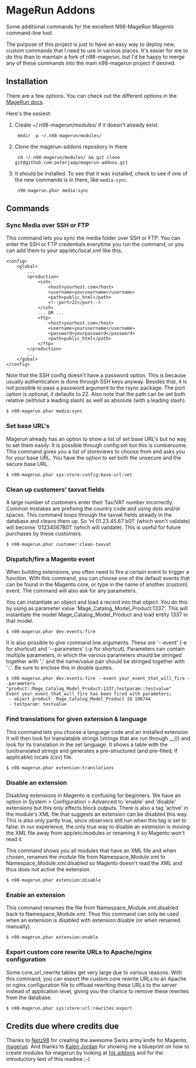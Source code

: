 MageRun Addons
==============

Some additional commands for the excellent N98-MageRun Magento command-line tool.

The purpose of this project is just to have an easy way to deploy new, custom
commands that I need to use in various places.  It's easier for me to do this
than to maintain a fork of n98-magerun, but I'd be happy to merge any of these
commands into the main n98-magerun project if desired.

Installation
------------
There are a few options.  You can check out the different options in the [MageRun
docs](http://magerun.net/introducting-the-new-n98-magerun-module-system/).

Here's the easiest:

1. Create ~/.n98-magerun/modules/ if it doesn't already exist.

        mkdir -p ~/.n98-magerun/modules/

2. Clone the magerun-addons repository in there

        cd ~/.n98-magerun/modules/ && git clone git@github.com:peterjaap/magerun-addons.git

3. It should be installed. To see that it was installed, check to see if one of the new commands is in there, like `media:sync`.

        n98-magerun.phar media:sync

Commands
--------

### Sync Media over SSH or FTP ###

This command lets you sync the media folder over SSH or FTP. You can enter the SSH or FTP credentials everytime you run the command, or you can add them to your app/etc/local.xml like this;

    <config>
        <global>
            ...
            <production>
                <ssh>
                    <host>yourhost.com</host>
                    <username>yourusername</username>
                    <path>public_html</path>
                    <!--port>22</port-->
                </ssh>
                ... OR ...
                <ftp>
                    <host>yourhost.com</host>
                    <username>yourusername</username>
                    <password>yourpassword</password>
                    <path>public_html</path>
                </ftp>
            </production>
            ...
        </gobal>
    </config>

Note that the SSH config doesn't have a password option. This is because usually authentication is done through SSH keys anyway. Besides that, it is not possible to pass a password argument to the rsync package.
The port option is optional, it defaults to 22.
Also note that the path can be set both relative (without a leading slash) as well as absolute (with a leading slash).

    $ n98-magerun.phar media:sync

### Set base URL's ###

Magerun already has an option to show a list of set base URL's but no way to set them easily. It is possible through config:set but this is cumbersome. This command gives you a list of storeviews to choose from and asks you for your base URL. You have the option to set both the unsecure and the secure base URL.

    $ n98-magerun.phar sys:store:config:base-url:set
    
### Clean up customers' taxvat fields ###

A large number of customers enter their Tax/VAT number incorrectly. Common mistakes are prefixing the country code and using dots and/or spaces. This command loops through the taxvat fields already in the database and cleans them up. So 'nl 01.23.45.67 b01' (which won't validate) will become '01234567B01' (which will validate). This is useful for future purchases by these customers.

    $ n98-magerun.phar customer:clean-taxvat
    
### Dispatch/fire a Magento event ###

When building extensions, you often need to fire a certain event to trigger a function. With this command, you can choose one of the default events that can be found in the Magento core, or type in the name of another (custom) event. The command will also ask for any parameters.

You can instantiate an object and load a record into that object. You do this by using as parameter value 'Mage_Catalog_Model_Product:1337'. This will instantiate the model Mage_Catalog_Model_Product and load entity 1337 in that model.
    
    $ n98-magerun.phar dev:events:fire

It is also possible to give command line arguments. These are '--event' (-e for shortcut) and '--parameters' (-p for shortcut). Parameters can contain multiple parameters, in which the various parameters should be stringed together with ';' and the name/value pair should be stringed together with '::'. Be sure to enclose this in double quotes.

    $ n98-magerun.phar dev:events:fire --event your_event_that_will_fire --parameters "product::Mage_Catalog_Model_Product:1337;testparam::testvalue"
    Event your_event_that_will_fire has been fired with parameters;
     - object product: Mage_Catalog_Model_Product ID 196744
     - testparam: testvalue
    
### Find translations for given extension & language ###

This command lets you choose a language code and an installed extension. It will then look for translatable strings (strings that are run through __()) and look for its translation in the set language. It shows a table with the (un)translated strings and generates a pre-structured (and pre-filled, if applicable) locale (csv) file.

    $ n98-magerun.phar extension:translations
    
### Disable an extension ###

Disabling extensions in Magento is confusing for beginners. We have an option in System > Configuration > Advanced to 'enable' and 'disable' extensions but this only effects block outputs. There is also a tag 'active' in the module's XML file that suggests an extension can be disabled this way. This is also only partly true, since observers still run when this tag is set to false.
In our experience, the only true way to disable an extension is moving the XML file away from app/etc/modules or renaming it so Magento won't read it.

This command shows you all modules that have an XML file and when chosen, renames the module file from Namespace_Module.xml to Namespace_Module.xml.disabled so Magento doesn't read the XML and thus does not active the extension.

    $ n98-magerun.phar extension:disable

### Enable an extension ###

This command renames the file from Namespace_Module.xml.disabled back to Namespace_Module.xml. Thus this command can only be used when an extension is disabled with extension:disable (or when renamed manually).

    $ n98-magerun.phar extension:enable

### Export custom core rewrite URLs to Apache/nginx configuration ###

Some core_url_rewrite tables get very large due to various reasons. With this command, you can export the custom core rewrite URLs to an Apache or nginx configuration file to offload rewriting these URLs to the server instead of application level, giving you the chance to remove these rewrites from the database.

    $ n98-magerun.phar sys:store:url:rewrites:export
    
Credits due where credits due
--------

Thanks to [Netz98](http://www.netz98.de) for creating the awesome Swiss army knife for Magento, [magerun](https://github.com/netz98/n98-magerun/). And thanks to [Kalen Jordan](https://twitter.com/kalenjordan/) for showing me a blueprint on how to create modules for magerun by looking at [his addons](https://github.com/kalenjordan/magerun-addons/) and for the introductory text of this readme ;-)